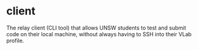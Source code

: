 # client

The relay client (CLI tool) that allows UNSW students to test and submit code on their local machine, without always having to SSH into their VLab profile.
